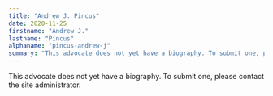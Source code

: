 ```yaml
---
title: "Andrew J. Pincus"
date: 2020-11-25
firstname: "Andrew J."
lastname: "Pincus"
alphaname: "pincus-andrew-j"
summary: "This advocate does not yet have a biography. To submit one, please contact the site administrator."
---
```

This advocate does not yet have a biography. To submit one, please contact the site administrator.

